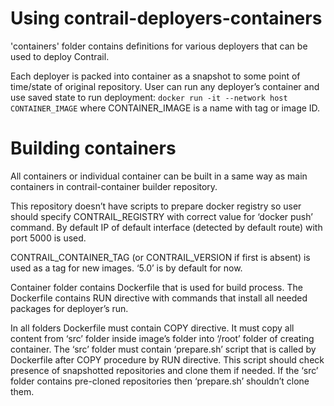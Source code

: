 # Using contrail-deployers-containers

'containers' folder contains definitions for various deployers that can be used to deploy Contrail.

Each deployer is packed into container as a snapshot to some point of time/state of original repository. User can run any deployer’s container and use saved state to run deployment:
```docker run -it --network host CONTAINER_IMAGE```
where CONTAINER_IMAGE is a name with tag or image ID.

# Building containers

All containers or individual container can be built in a same way as main containers in contrail-container builder repository.

This repository doesn’t have scripts to prepare docker registry so user should specify CONTRAIL_REGISTRY with correct value for ‘docker push’ command. By default IP of default interface (detected by default route) with port 5000 is used.

CONTRAIL_CONTAINER_TAG (or CONTRAIL_VERSION if first is absent) is used as a tag for new images. ‘5.0’ is by default for now.

Container folder contains Dockerfile that is used for build process. The Dockerfile contains RUN directive with commands that install all needed packages for deployer’s run.

In all folders Dockerfile must contain COPY directive. It must copy all content from ‘src’ folder inside image’s folder into ‘/root’ folder of creating container. The ‘src’ folder must contain ‘prepare.sh’ script that is called by Dockerfile after COPY procedure by RUN directive. This script should check presence of snapshotted repositories and clone them if needed. If the ‘src’ folder contains pre-cloned repositories then ‘prepare.sh’ shouldn’t clone them.
